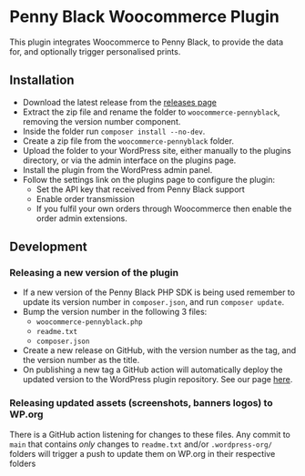 # Penny Black Woocommerce Plugin

This plugin integrates Woocommerce to Penny Black, to provide the data for, and optionally trigger personalised prints.

## Installation

* Download the latest release from the [releases page](https://github.com/pennyblack-io/woocommerce-pennyblack/releases)
* Extract the zip file and rename the folder to `woocommerce-pennyblack`, removing the version number component.
* Inside the folder run `composer install --no-dev`.
* Create a zip file from the `woocommerce-pennyblack` folder.
* Upload the folder to your WordPress site, either manually to the plugins directory, or via the admin interface on the plugins page.
* Install the plugin from the WordPress admin panel.
* Follow the settings link on the plugins page to configure the plugin:
  * Set the API key that received from Penny Black support
  * Enable order transmission
  * If you fulfil your own orders through Woocommerce then enable the order admin extensions.

## Development

### Releasing a new version of the plugin

* If a new version of the Penny Black PHP SDK is being used remember to update its version number in `composer.json`, and run `composer update`.
* Bump the version number in the following 3 files:
  * `woocommerce-pennyblack.php`
  * `readme.txt`
  * `composer.json`
* Create a new release on GitHub, with the version number as the tag, and the version number as the title.
* On publishing a new tag a GitHub action will automatically deploy the updated version to the WordPress plugin repository. See our page [here](https://wordpress.org/plugins/penny-black/). 

### Releasing updated assets (screenshots, banners logos) to WP.org

There is a GitHub action listening for changes to these files. Any commit to `main` that contains _only_ changes to `readme.txt` and/or `.wordpress-org/` folders will trigger a push to update them on WP.org in their respective folders
